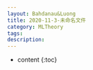 ```yaml
---
layout: Bahdanau&Luong
title: 2020-11-3-未命名文件 
category: MLTheory
tags: 
description: 
---
```

* content
{:toc}
